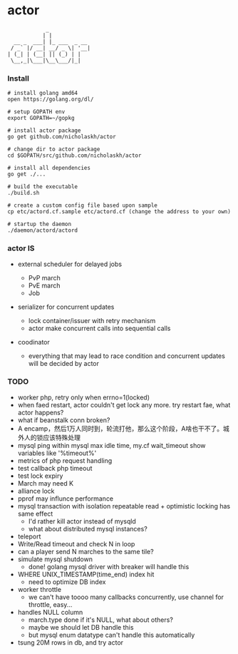 actor
=====

                _             
               | |            
      __ _  ___| |_ ___  _ __ 
     / _` |/ __| __/ _ \| '__|
    | (_| | (__| || (_) | |   
     \__,_|\___|\__\___/|_|   
    
### Install

    # install golang amd64 
    open https://golang.org/dl/

    # setup GOPATH env
    export GOPATH=~/gopkg

    # install actor package
    go get github.com/nicholaskh/actor

    # change dir to actor package
    cd $GOPATH/src/github.com/nicholaskh/actor

    # install all dependencies
    go get ./... 

    # build the executable
    ./build.sh

    # create a custom config file based upon sample
    cp etc/actord.cf.sample etc/actord.cf (change the address to your own)

    # startup the daemon
    ./daemon/actord/actord

### actor IS

* external scheduler for delayed jobs
  - PvP march
  - PvE march
  - Job

* serializer for concurrent updates
  - lock container/issuer with retry mechanism
  - actor make concurrent calls into sequential calls

* coodinator
  - everything that may lead to race condition and concurrent updates will be decided by actor

### TODO

* worker php, retry only when errno=1(locked)
* when faed restart, actor couldn't get lock any more. try restart fae, what actor happens?
* what if beanstalk conn broken?
* A encamp，然后1万人同时到，轮流打他，那么这个阶段，A啥也干不了。城外人的锁应该特殊处理
* mysql ping within mysql max idle time, my.cf wait_timeout show variables like '%timeout%'
* metrics of php request handling
* test callback php timeout
* test lock expiry
* March may need K
* alliance lock
* pprof may influnce performance
* mysql transaction with isolation repeatable read + optimistic locking has same effect
  - I'd rather kill actor instead of mysqld
  - what about distributed mysql instances?
* teleport
*   Write/Read timeout and check N in loop
*   can a player send N marches to the same tile?
*   simulate mysql shutdown
    - done! golang mysql driver with breaker will handle this
*   WHERE UNIX_TIMESTAMP(time_end) index hit
    - need to optimize DB index
*   worker throttle
    - we can't have toooo many callbacks concurrently, use channel for throttle, easy...
*   handles NULL column
    - march.type done if it's NULL, what about others?
    - maybe we should let DB handle this
    - but mysql enum datatype can't handle this automatically
*   tsung 20M rows in db, and try actor


